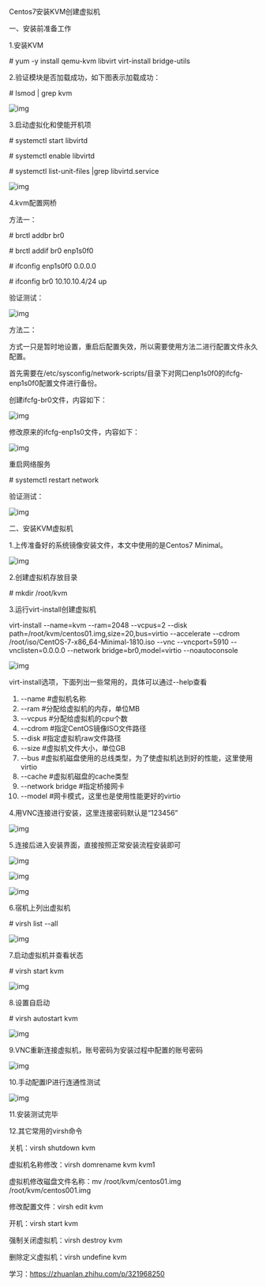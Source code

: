 Centos7安装KVM创建虚拟机

一、安装前准备工作

1.安装KVM

\# yum -y install qemu-kvm libvirt virt-install bridge-utils

2.验证模块是否加载成功，如下图表示加载成功：

\# lsmod | grep kvm

![img](https://pic4.zhimg.com/80/v2-82a9062605dbb202d0f9849edd26ea3f_720w.png)

3.启动虚拟化和使能开机项

\# systemctl start libvirtd

\# systemctl enable libvirtd

\# systemctl list-unit-files |grep libvirtd.service

![img](https://pic3.zhimg.com/80/v2-a606c29322b22e7bf561dce5d44ee846_720w.png)

4.kvm配置网桥

方法一：

\# brctl addbr br0

\# brctl addif br0 enp1s0f0

\# ifconfig enp1s0f0 0.0.0.0

\# ifconfig br0 10.10.10.4/24 up

验证测试：

![img](https://pic2.zhimg.com/80/v2-0c2114a2df980f3c86bcad7f7bc0d7e1_720w.jpg)

方法二：

方式一只是暂时地设置，重启后配置失效，所以需要使用方法二进行配置文件永久配置。

首先需要在/etc/sysconfig/network-scripts/目录下对网口enp1s0f0的ifcfg-enp1s0f0配置文件进行备份。

创建ifcfg-br0文件，内容如下：

![img](https://pic2.zhimg.com/80/v2-6fc9dc4b0ba6ec1d5b710aec5fd30c09_720w.jpg)

修改原来的ifcfg-enp1s0文件，内容如下：

![img](https://pic3.zhimg.com/80/v2-8f273b7a8bf9ce2e3e3ddc5cc0cad7ba_720w.jpg)

重启网络服务

\# systemctl restart network

验证测试：

![img](https://pic1.zhimg.com/80/v2-d49a55a261c64499ff69197cf4bc800c_720w.jpg)

二、安装KVM虚拟机

1.上传准备好的系统镜像安装文件，本文中使用的是Centos7 Minimal。

![img](https://pic1.zhimg.com/80/v2-daa67117c3e2b269ce017dd4d13042b4_720w.png)

2.创建虚拟机存放目录

\# mkdir /root/kvm

3.运行virt-install创建虚拟机

virt-install --name=kvm --ram=2048 --vcpus=2 --disk path=/root/kvm/centos01.img,size=20,bus=virtio --accelerate --cdrom /root/iso/CentOS-7-x86_64-Minimal-1810.iso --vnc --vncport=5910 --vnclisten=0.0.0.0 --network bridge=br0,model=virtio --noautoconsole

![img](https://pic1.zhimg.com/80/v2-aa4ee73ffe4d7c54ceb502f868350130_720w.png)

virt-install选项，下面列出一些常用的，具体可以通过--help查看

1. --name #虚拟机名称
2. --ram #分配给虚拟机的内存，单位MB
3. --vcpus #分配给虚拟机的cpu个数
4. --cdrom #指定CentOS镜像ISO文件路径
5. --disk #指定虚拟机raw文件路径
6. --size #虚拟机文件大小，单位GB
7. --bus #虚拟机磁盘使用的总线类型，为了使虚拟机达到好的性能，这里使用virtio
8. --cache #虚拟机磁盘的cache类型
9. --network bridge #指定桥接网卡
10. --model #网卡模式，这里也是使用性能更好的virtio

4.用VNC连接进行安装，这里连接密码默认是“123456”

![img](https://pic3.zhimg.com/80/v2-40f48bc1852e65eea309a819e4f79fae_720w.jpg)

5.连接后进入安装界面，直接按照正常安装流程安装即可

![img](https://pic1.zhimg.com/80/v2-d11a6c72b44f44bf221f3241afebfc44_720w.jpg)

![img](https://pic4.zhimg.com/80/v2-1d761edde0def68f3c947fa875acec83_720w.jpg)

![img](https://pic1.zhimg.com/80/v2-bd79a8aa170137249ac262b8c439d058_720w.jpg)

6.宿机上列出虚拟机

\# virsh list --all

![img](https://pic4.zhimg.com/80/v2-39d941ce24267d757d78d95befcc4f97_720w.png)

7.启动虚拟机并查看状态

\# virsh start kvm

![img](https://pic3.zhimg.com/80/v2-a956074efe988fdd40cf8dbb3b3c669e_720w.jpg)

8.设置自启动

\# virsh autostart kvm

![img](https://pic4.zhimg.com/80/v2-580ba4c5116b012a098710eb334bc173_720w.png)

9.VNC重新连接虚拟机，账号密码为安装过程中配置的账号密码

![img](https://pic1.zhimg.com/80/v2-c3b58b34f56af7d5246677ae178298cc_720w.jpg)

10.手动配置IP进行连通性测试

![img](https://pic2.zhimg.com/80/v2-7f3dd02381cd6f4278bf5bae54373399_720w.jpg)

11.安装测试完毕

12.其它常用的virsh命令

关机：virsh shutdown kvm

虚拟机名称修改：virsh domrename kvm kvm1

虚拟机修改磁盘文件名称：mv /root/kvm/centos01.img /root/kvm/centos001.img

修改配置文件：virsh edit kvm

开机：virsh start kvm

强制关闭虚拟机：virsh destroy kvm

删除定义虚拟机：virsh undefine kvm



学习：https://zhuanlan.zhihu.com/p/321968250